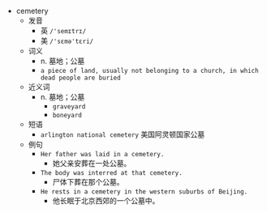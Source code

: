- cemetery
  - 发音
    - 英 `/'semɪtrɪ/`
    - 美 `/'sɛmə'tɛri/`
  - 词义
    - n. 墓地；公墓
    - `a piece of land, usually not belonging to a church, in which dead people are buried`
  - 近义词
    - n. 墓地；公墓
      - `graveyard`
      - `boneyard`
  - 短语
    - `arlington national cemetery` 美国阿灵顿国家公墓 
  - 例句
    - `Her father was laid in a cemetery.`
      - 她父亲安葬在一处公墓。
    - `The body was interred at that cemetery.`
      - 尸体下葬在那个公墓。
    - `He rests in a cemetery in the western suburbs of Beijing.`
      - 他长眠于北京西郊的一个公墓中。

